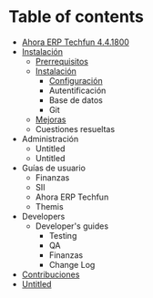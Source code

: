 # Table of contents

* [Ahora ERP Techfun 4.4.1800](README.md)
* [Instalación](instalacion/README.md)
  * [Prerrequisitos](instalacion/untitled.md)
  * [Instalación](instalacion/untitled-1/README.md)
    * [Configuración](instalacion/untitled-1/configuracion.md)
    * Autentificación
    * Base de datos
    * Git
  * [Mejoras](instalacion/mejoras.md)
  * Cuestiones resueltas
* Administración
  * Untitled
  * Untitled
* Guías de usuario
  * Finanzas
  * SII
  * Ahora ERP Techfun
  * Themis
* Developers
  * Developer's guides
    * Testing
    * QA
    * Finanzas
    * Change Log
* [Contribuciones](contribuciones.md)
* [Untitled](untitled-1.md)

